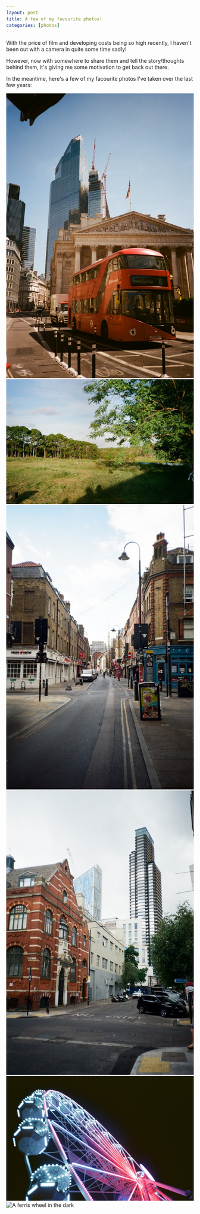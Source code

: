 ```yaml
---
layout: post
title: A few of my favourite photos!
categories: [photos]
---
```



With the price of film and developing costs being so high recently, I haven't been out with a camera in quite some time sadly!

<!--more-->
However, now with somewhere to share them and tell the story/thoughts behind them, it's giving me some motivation to get back out there.

In the meantime, here's a few of my facourite photos I've taken over the last few years:

[![Photos](/assets/image/Bank.jpg)](/assets/image/Bank.jpg)
[![Photos](/assets/image/Wallaby.jpg)](/assets/image/Wallaby.jpg)
[![Photos](/assets/image/BrickLane.jpeg)](/assets/image/BrickLane.jpeg)
[![Photos](/assets/image/Clash.jpeg)](/assets/image/Clash.jpeg)
[![Photos](assets/image/Wheel.jpg)](assets/image/Wheel.jpg)
<img src="/assets/images/Wheel.jpg" alt="A ferris wheel in the dark">






